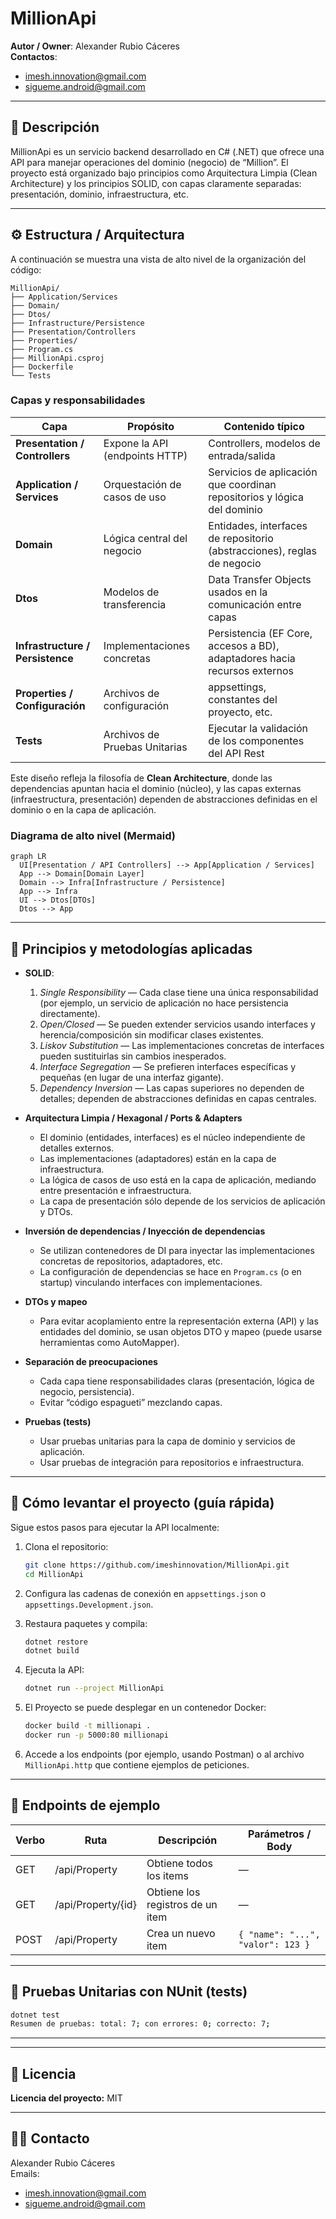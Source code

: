 
# MillionApi

**Autor / Owner**: Alexander Rubio Cáceres  
**Contactos**:  
- imesh.innovation@gmail.com  
- sigueme.android@gmail.com  

---

## 📖 Descripción

MillionApi es un servicio backend desarrollado en C# (.NET) que ofrece una API para manejar operaciones del dominio (negocio) de “Million”. El proyecto está organizado bajo principios como Arquitectura Limpia (Clean Architecture) y los principios SOLID, con capas claramente separadas: presentación, dominio, infraestructura, etc.


---

## ⚙ Estructura / Arquitectura

A continuación se muestra una vista de alto nivel de la organización del código:

```
MillionApi/
├── Application/Services
├── Domain/
├── Dtos/
├── Infrastructure/Persistence
├── Presentation/Controllers
├── Properties/
├── Program.cs
├── MillionApi.csproj
├── Dockerfile
└── Tests
```

### Capas y responsabilidades

| Capa | Propósito | Contenido típico |
|------|-----------|-------------------|
| **Presentation / Controllers** | Expone la API (endpoints HTTP) | Controllers, modelos de entrada/salida |
| **Application / Services** | Orquestación de casos de uso | Servicios de aplicación que coordinan repositorios y lógica del dominio |
| **Domain** | Lógica central del negocio | Entidades, interfaces de repositorio (abstracciones), reglas de negocio |
| **Dtos** | Modelos de transferencia | Data Transfer Objects usados en la comunicación entre capas |
| **Infrastructure / Persistence** | Implementaciones concretas | Persistencia (EF Core, accesos a BD), adaptadores hacia recursos externos |
| **Properties / Configuración** | Archivos de configuración | appsettings, constantes del proyecto, etc. |
| **Tests** | Archivos de Pruebas Unitarias | Ejecutar la validación de los componentes del API Rest |

Este diseño refleja la filosofía de **Clean Architecture**, donde las dependencias apuntan hacia el dominio (núcleo), y las capas externas (infraestructura, presentación) dependen de abstracciones definidas en el dominio o en la capa de aplicación.

### Diagrama de alto nivel (Mermaid)

```mermaid
graph LR
  UI[Presentation / API Controllers] --> App[Application / Services]
  App --> Domain[Domain Layer]
  Domain --> Infra[Infrastructure / Persistence]
  App --> Infra
  UI --> Dtos[DTOs]
  Dtos --> App
```

---

## 🧩 Principios y metodologías aplicadas

- **SOLID**:  
  1. *Single Responsibility* — Cada clase tiene una única responsabilidad (por ejemplo, un servicio de aplicación no hace persistencia directamente).  
  2. *Open/Closed* — Se pueden extender servicios usando interfaces y herencia/composición sin modificar clases existentes.  
  3. *Liskov Substitution* — Las implementaciones concretas de interfaces pueden sustituirlas sin cambios inesperados.  
  4. *Interface Segregation* — Se prefieren interfaces específicas y pequeñas (en lugar de una interfaz gigante).  
  5. *Dependency Inversion* — Las capas superiores no dependen de detalles; dependen de abstracciones definidas en capas centrales.

- **Arquitectura Limpia / Hexagonal / Ports & Adapters**  
  - El dominio (entidades, interfaces) es el núcleo independiente de detalles externos.  
  - Las implementaciones (adaptadores) están en la capa de infraestructura.  
  - La lógica de casos de uso está en la capa de aplicación, mediando entre presentación e infraestructura.  
  - La capa de presentación sólo depende de los servicios de aplicación y DTOs.

- **Inversión de dependencias / Inyección de dependencias**  
  - Se utilizan contenedores de DI para inyectar las implementaciones concretas de repositorios, adaptadores, etc.  
  - La configuración de dependencias se hace en `Program.cs` (o en startup) vinculando interfaces con implementaciones.

- **DTOs y mapeo**  
  - Para evitar acoplamiento entre la representación externa (API) y las entidades del dominio, se usan objetos DTO y mapeo (puede usarse herramientas como AutoMapper).

- **Separación de preocupaciones**  
  - Cada capa tiene responsabilidades claras (presentación, lógica de negocio, persistencia).  
  - Evitar “código espagueti” mezclando capas.

- **Pruebas (tests)**  
  - Usar pruebas unitarias para la capa de dominio y servicios de aplicación.  
  - Usar pruebas de integración para repositorios e infraestructura.

---

## 🚀 Cómo levantar el proyecto (guía rápida)

Sigue estos pasos para ejecutar la API localmente:

1. Clona el repositorio:
   ```bash
   git clone https://github.com/imeshinnovation/MillionApi.git
   cd MillionApi
   ```

2. Configura las cadenas de conexión en `appsettings.json` o `appsettings.Development.json`.

3. Restaura paquetes y compila:
   ```bash
   dotnet restore
   dotnet build
   ```

4. Ejecuta la API:
   ```bash
   dotnet run --project MillionApi
   ```

5. El Proyecto se puede desplegar en un contenedor Docker:
   ```bash
   docker build -t millionapi .
   docker run -p 5000:80 millionapi
   ```

6. Accede a los endpoints (por ejemplo, usando Postman) o al archivo `MillionApi.http` que contiene ejemplos de peticiones.

---

## 📂 Endpoints de ejemplo

| Verbo | Ruta | Descripción | Parámetros / Body |
|-------|------|-------------|---------------------|
| GET   | /api/Property | Obtiene todos los items | — |
| GET   | /api/Property/{id} | Obtiene los registros de un item | — |
| POST  | /api/Property | Crea un nuevo item | `{ "name": "...", "valor": 123 }` |

---

## 🧪 Pruebas Unitarias con NUnit (tests)

```bash
dotnet test
Resumen de pruebas: total: 7; con errores: 0; correcto: 7;
```

---


---

## 📝 Licencia

**Licencia del proyecto:** MIT

---

## 🙋‍♂️ Contacto

Alexander Rubio Cáceres  
Emails:
  - imesh.innovation@gmail.com  
  - sigueme.android@gmail.com  
